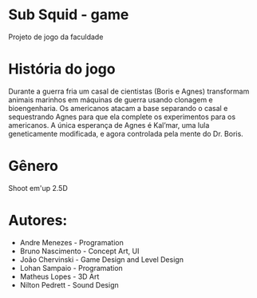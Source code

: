 # Sub Squid - game
Projeto de jogo da faculdade

# História do jogo
Durante a guerra fria um casal de cientistas (Boris e Agnes) transformam animais marinhos em máquinas de guerra usando clonagem e bioengenharia. Os americanos atacam a base separando o casal e sequestrando Agnes para que ela complete os experimentos para os americanos. A única esperança de Agnes é Kal’mar, uma lula geneticamente modificada, e agora controlada pela mente do Dr. Boris.

# Gênero
Shoot em'up 2.5D 


# Autores: 
 - Andre Menezes - Programation
 - Bruno Nascimento - Concept Art, UI
 - João Chervinski - Game Design and Level Design
 - Lohan Sampaio - Programation
 - Matheus Lopes - 3D Art
 - Nilton Pedrett - Sound Design

